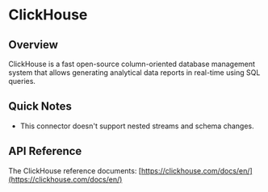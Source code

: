 # ClickHouse

## Overview

ClickHouse is a fast open-source column-oriented database management system that allows generating analytical data reports in real-time using SQL queries.

## Quick Notes

- This connector doesn't support nested streams and schema changes.

## API Reference

The ClickHouse reference documents: [https://clickhouse.com/docs/en/](https://clickhouse.com/docs/en/)